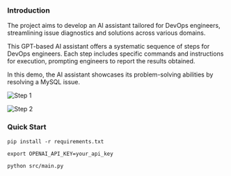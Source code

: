 ### Introduction
The project aims to develop an AI assistant tailored for DevOps engineers, streamlining issue diagnostics and solutions across various domains.<p>

This GPT-based AI assistant offers a systematic sequence of steps for DevOps engineers. Each step includes specific commands and instructions for execution, prompting engineers to report the results obtained.<p>

In this demo, the AI assistant showcases its problem-solving abilities by resolving a MySQL issue.<p>
![Step 1](../media/demo1.png?raw=true)<p>
![Step 2](../media/demo2.png?raw=true)<p>

### Quick Start
```
pip install -r requirements.txt

export OPENAI_API_KEY=your_api_key

python src/main.py
```